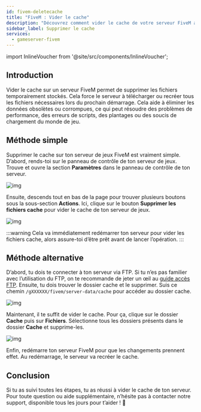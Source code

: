 ```yaml
---
id: fivem-deletecache
title: "FiveM : Vider le cache"
description: "Découvrez comment vider le cache de votre serveur FiveM améliore les performances et résout les erreurs pour une expérience de jeu plus fluide → En savoir plus maintenant"
sidebar_label: Supprimer le cache
services:
  - gameserver-fivem
---
```


import InlineVoucher from '@site/src/components/InlineVoucher';



## Introduction

Vider le cache sur un serveur FiveM permet de supprimer les fichiers temporairement stockés. Cela force le serveur à télécharger ou recréer tous les fichiers nécessaires lors du prochain démarrage. Cela aide à éliminer les données obsolètes ou corrompues, ce qui peut résoudre des problèmes de performance, des erreurs de scripts, des plantages ou des soucis de chargement du monde de jeu.

<InlineVoucher />

## Méthode simple

Supprimer le cache sur ton serveur de jeux FiveM est vraiment simple. D’abord, rends-toi sur le panneau de contrôle de ton serveur de jeux. Trouve et ouvre la section **Paramètres** dans le panneau de contrôle de ton serveur.



![img](https://screensaver01.zap-hosting.com/index.php/s/nizHMSk7oXCsJS4/download)



Ensuite, descends tout en bas de la page pour trouver plusieurs boutons sous la sous-section **Actions**. Ici, clique sur le bouton **Supprimer les fichiers cache** pour vider le cache de ton serveur de jeux.

![img](https://screensaver01.zap-hosting.com/index.php/s/A2RiTo8gJiTibGR/download)

:::warning 
Cela va immédiatement redémarrer ton serveur pour vider les fichiers cache, alors assure-toi d’être prêt avant de lancer l’opération.
:::


## Méthode alternative

D’abord, tu dois te connecter à ton serveur via FTP. Si tu n’es pas familier avec l’utilisation du FTP, on te recommande de jeter un œil au [guide accès FTP](gameserver-ftpaccess.md). Ensuite, tu dois trouver le dossier cache et le supprimer. Suis ce chemin `/gXXXXXX/fivem/server-data/cache` pour accéder au dossier cache.

![img](https://screensaver01.zap-hosting.com/index.php/s/dfpssTy8KL7B3cK/download)

Maintenant, il te suffit de vider le cache. Pour ça, clique sur le dossier **Cache** puis sur **Fichiers**. Sélectionne tous les dossiers présents dans le dossier **Cache** et supprime-les.

![img](https://screensaver01.zap-hosting.com/index.php/s/MnHpWiDmBgHa63B/download)

Enfin, redémarre ton serveur FiveM pour que les changements prennent effet. Au redémarrage, le serveur va recréer le cache. 



## Conclusion

Si tu as suivi toutes les étapes, tu as réussi à vider le cache de ton serveur. Pour toute question ou aide supplémentaire, n’hésite pas à contacter notre support, disponible tous les jours pour t’aider ! 🙂

<InlineVoucher />